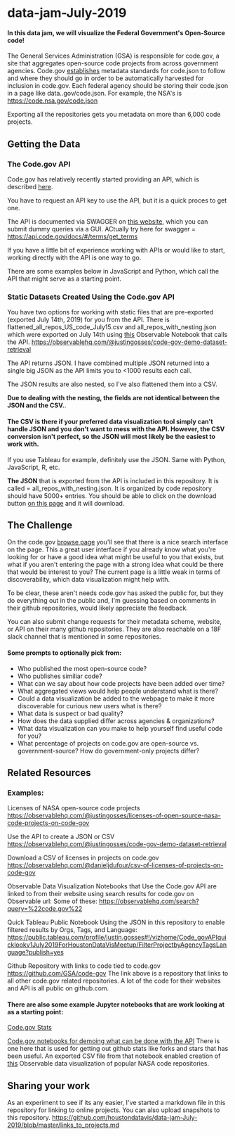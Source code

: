 # data-jam-July-2019

#### In this data jam, we will visualize the Federal Government's Open-Source code!

The General Services Administration (GSA) is responsible for code.gov, a site that aggregates open-source code projects from across government agencies. Code.gov <a href="https://www.code.gov/about/compliance/inventory-code">establishes</a> metadata standards for code.json to follow and where they should go in order to be automatically harvested for inclusion in code.gov. Each federal agency should be storing their code.json in a page like data.<agency name>.gov/code.json. For example, the NSA's is https://code.nsa.gov/code.json 

Exporting all the repositories gets you metadata on more than 6,000 code projects.

## Getting the Data

### The Code.gov API
Code.gov has relatively recently started providing an API, which is described <a href="https://developers.code.gov/basics.html"> here</a>.

You have to request an API key to use the API, but it is a quick proces to get one.

The API is documented via SWAGGER on <a href="https://api.code.gov/docs/#/repo/get_repos">this website</a>, which you can submit dummy queries via a GUI. 
ACtually try here for swagger = https://api.code.gov/docs/#/terms/get_terms

If you have a little bit of experience working with APIs or would like to start, working directly with the API is one way to go.

There are some examples below in JavaScript and Python, which call the API that might serve as a starting point.

### Static Datasets Created Using the Code.gov API
You have two options for working with static files that are pre-exported  (exported July 14th, 2019) for you from the API. There is flattened_all_repos_US_code_July15.csv and all_repos_with_nesting.json which were exported on July 14th using <a href="https://observablehq.com/@justingosses/code-gov-demo-dataset-retrieval">this</a> Observable Notebook that calls the API.
https://observablehq.com/@justingosses/code-gov-demo-dataset-retrieval

The API returns JSON. I have combined multiple JSON returned into a single big JSON as the API limits you to <1000 results each call. 

The JSON results are also nested, so I've also flattened them into a CSV. 

<b>Due to dealing with the nesting, the fields are not identical between the JSON and the CSV.</b>.

#### The CSV is there if your preferred data visualization tool simply can't handle JSON and you don't want to mess with the API. However, the CSV conversion isn't perfect, so the JSON will most likely be the easiest to work with. 

If you use Tableau for example, definitely use the JSON. Same with Python, JavaScript, R, etc.

<b>The JSON</b> that is exported from the API is included in this repository. It is called = all_repos_with_nesting.json. It is organized by code repository should have 5000+ entries. You should be able to click on the download button <a href="https://github.com/houstondatavis/data-jam-July-2019/blob/master/all_repos_with_nesting.json"> on this page</a> and it will download.

## The Challenge
On the code.gov <a href="https://www.code.gov/browse-projects?page=1&size=10&sort=data_quality">browse page</a> you'll see that there is a nice search interface on the page. This a great user interface if you already know what you're looking for or have a good idea what might be useful to you that exists, but what if you aren't entering the page with a strong idea what could be there that would be interest to you? The current page is a little weak in terms of discoverability, which data visualization might help with.

To be clear, these aren't needs code.gov has asked the public for, but they do everything out in the public and, I'm guessing based on comments in their github repositories, would likely appreciate the feedback. 

You can also submit change requests for their metadata scheme, website, or API on their many github repositories. They are also reachable on a 18F slack channel that is mentioned in some repositories. 

#### Some prompts to optionally pick from:
- Who published the most open-source code?
- Who publishes similiar code?
- What can we say about how code projects have been added over time?
- What aggregated views would help people understand what is there? 
- Could a data visualization be added to the webpage to make it more discoverable for curious new users what is there?
- What data is suspect or bad quality?
- How does the data supplied differ across agencies & organizations?
- What data visualization can you make to help yourself find useful code for you?
- What percentage of projects on code.gov are open-source vs. government-source? How do government-only projects differ?


## Related Resources

### Examples:
Licenses of NASA open-source code projects
https://observablehq.com/@justingosses/licenses-of-open-source-nasa-code-projects-on-code-gov

Use the API to create a JSON or CSV
https://observablehq.com/@justingosses/code-gov-demo-dataset-retrieval

Download a CSV of licenses in projects on code.gov
https://observablehq.com/@danieljdufour/csv-of-licenses-of-projects-on-code-gov

Observable Data Visualization Notebooks that Use the Code.gov API are linked to from their website using search results for code.gov on Observable url:
Some of these: https://observablehq.com/search?query=%22code.gov%22

Quick Tableau Public Notebook Using the JSON in this repository to enable filtered results by Orgs, Tags, and Language: https://public.tableau.com/profile/justin.gosses#!/vizhome/Code_govAPIquicklookv1July2019ForHoustonDataVisMeetup/FilterProjectbyAgencyTagsLanguage?publish=yes

Github Repository with links to code tied to code.gov
https://github.com/GSA/code-gov
The link above is a repository that links to all other code.gov related repositories. A lot of the code for their websites and API is all public on github.com.

#### There are also some example Jupyter notebooks that are work looking at as a starting point:
 
<a href="https://github.com/GSA/code-gov-stats">Code.gov Stats</a>

<a href="https://github.com/GSA/code-gov-stats-jupyter-notebook"> Code.gov notebooks for demoing what can be done with the API</a> There is one here that is used for getting out github stats like forks and stars that has been useful. An exported CSV file from that notebook enabled creation of <a href="https://observablehq.com/@justingosses/public-engagement-with-nasas-open-source-code-projects-on-g">this</a> Observable data visualization of popular NASA code repositories. 

## Sharing your work
As an experiment to see if its any easier, I've started a markdown file in this repository for linking to online projects. You can also upload snapshots to this repository. https://github.com/houstondatavis/data-jam-July-2019/blob/master/links_to_projects.md
